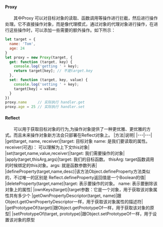 #### Proxy
&emsp;&emsp;其中Proxy 可以对目标对象的读取、函数调用等操作进行拦截，然后进行操作处理。它不直接操作对象，而是像代理模式，通过对象的代理对象进行操作，在进行这些操作时，可以添加一些需要的额外操作。如下所示：
```js
let target = {
  name: 'Tom',
  age: 24
}
let proxy = new Proxy(target, {
  get: function (target, key) {
    console.log('getting ' + key);
    return target[key]; // 不是target.key
  },
  set: function (target, key, value) {
    console.log('setting ' + key);
    target[key] = value;
  }
})
proxy.name     // 实际执行 handler.get
proxy.age = 25 // 实际执行 handler.set
```
#### Reflect
&emsp;&emsp;可以用于获取目标对象的行为,为操作对象提供了一种更优雅、更优雅的方式。而且未来操作对象新方法会只部署在Reflect对象上。
|方法|说明|
|---|---|
|get(target, name, receiver)|target: 目标对象 name: 是我们要读取的属性。receiver(可选)： 可以理解为上下文this对象|
|set(target,name,value,receiver)|target: 我们需要操作的对象|
|apply(target,thisArg,args)|target: 我们的目标函数。 thisArg: target函数调用的时候绑定的this对象。args: 就是函数参数列表|
|defineProperty(target,name,desc)|该方法Object.defineProperty方法类似的，不过唯一的区别是 Reflect.defineProperty返回值是一个Boolean的值|
|deleteProperty(target,name)|target: 表示要操作的对象。 name: 表示要删除该对象上的属性|
|ownKeys(target)|target参数：它是一个对象，用于获取该对象属性共有多少个
|getOwnPropertyDescriptor(target, name)|跟Object.getOwnPropertyDescriptor一样，用于获取该对象属性的描述符|
|getPrototypeOf(target)|跟Object.getPrototypeOf一样，用于获取该对象的原型|
|setPrototypeOf(target, prototype)|跟Object.setPrototypeOf一样，用于设置该对象的原型